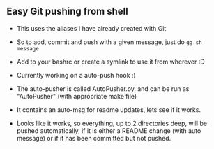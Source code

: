 ## Easy Git pushing from shell
* This uses the aliases I have already created with Git
* So to add, commit and push with a given message, just do `gg.sh message`
* Add to your bashrc or create a symlink to use it from wherever :D

* Currently working on a auto-push hook :)
* The auto-pusher is called AutoPusher.py, and can be run as "AutoPusher" (with appropriate make file)
* It contains an auto-msg for readme updates, lets see if it works.
* Looks like it works, so everything, up to 2 directories deep, will be pushed automatically, 
if it is either a README change (with auto message) or if it has been committed but not pushed.
